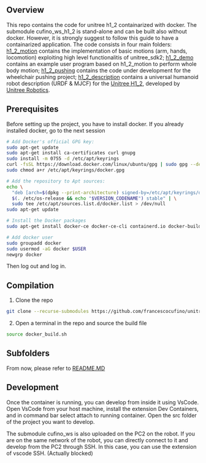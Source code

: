 <!-- GETTING STARTED -->
## Overview
This repo contains the code for unitree h1_2 containarized with docker. The submodule cufino_ws_h1_2 is stand-alone and can be built also without docker. However, it is strongly suggest to follow this guide to have a containarized application. The code consists in four main folders:
[h1_2_motion](./cufino_ws_h1_2/h1_2_motion) contains the implementation of basic motions (arm, hands, locomotion) exploiting high level functionalitis of unitree_sdk2;
[h1_2_demo](./cufino_ws_h1_2/h1_2_demo) contains an example user program based on h1_2_motion to perform whole body motion;
[h1_2_pushing](./cufino_ws_h1_2/h1_2_pushing) contains the code under development for the wheelchair pushing project;
[h1_2_description](./cufino_ws_h1_2/h1_2_description) contains a universal humanoid robot description (URDF & MJCF) for the [Unitree H1_2](https://www.unitree.com/h1), developed by [Unitree Robotics](https://www.unitree.com/).


## Prerequisites
Before setting up the project, you have to install docker. If you already installed docker, go to the next session
```sh
# Add Docker's official GPG key:
sudo apt-get update
sudo apt-get install ca-certificates curl gnupg
sudo install -m 0755 -d /etc/apt/keyrings
curl -fsSL https://download.docker.com/linux/ubuntu/gpg | sudo gpg --dearmor -o /etc/apt/keyrings/docker.gpg
sudo chmod a+r /etc/apt/keyrings/docker.gpg

# Add the repository to Apt sources:
echo \
  "deb [arch=$(dpkg --print-architecture) signed-by=/etc/apt/keyrings/docker.gpg] https://download.docker.com/linux/ubuntu \
  $(. /etc/os-release && echo "$VERSION_CODENAME") stable" | \
  sudo tee /etc/apt/sources.list.d/docker.list > /dev/null
sudo apt-get update

# Install the Docker packages
sudo apt-get install docker-ce docker-ce-cli containerd.io docker-buildx-plugin docker-compose-plugin

# Add docker user
sudo groupadd docker
sudo usermod -aG docker $USER
newgrp docker
```
Then log out and log in.
## Compilation

1. Clone the repo
```sh
git clone --recurse-submodules https://github.com/francescocufino/unitree_h1_2.git
```
2.  Open a terminal in the repo and source the build file
```sh
source docker_build.sh
```

## Subfolders
From now, please refer to [README.MD](./cufino_ws_h1_2/README.md)


## Development
Once the container is running, you can develop from inside it using VsCode. Open VsCode from your host machine, install the extension Dev Containers, and in command bar select attach to running container. Open the src folder of the project you want to develop. 

The submodule cufino_ws is also uploaded on the PC2 on the robot. If you are on the same network of the robot, you can directly connect to it and develop from the PC2 through SSH. In this case, you can use the extension of vscode SSH. (Actually blocked)
   
   
   
   
   
   
   
   
   
   
   
   
   
   

